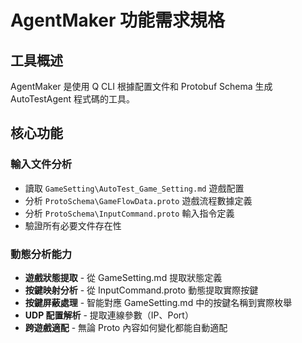 # AgentMaker 功能需求規格

## 工具概述
AgentMaker 是使用 Q CLI 根據配置文件和 Protobuf Schema 生成 AutoTestAgent 程式碼的工具。

## 核心功能

### 輸入文件分析
- 讀取 `GameSetting\AutoTest_Game_Setting.md` 遊戲配置
- 分析 `ProtoSchema\GameFlowData.proto` 遊戲流程數據定義
- 分析 `ProtoSchema\InputCommand.proto` 輸入指令定義
- 驗證所有必要文件存在性

### 動態分析能力
- **遊戲狀態提取** - 從 GameSetting.md 提取狀態定義
- **按鍵映射分析** - 從 InputCommand.proto 動態提取實際按鍵
- **按鍵屏蔽處理** - 智能對應 GameSetting.md 中的按鍵名稱到實際枚舉
- **UDP 配置解析** - 提取連線參數（IP、Port）
- **跨遊戲適配** - 無論 Proto 內容如何變化都能自動適配


